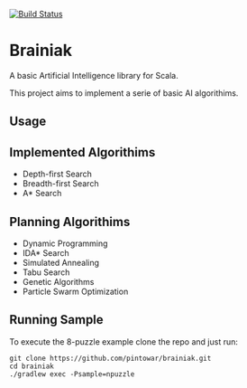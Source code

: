 [![Build Status](https://travis-ci.org/pintowar/brainiak.svg?branch=master)](https://travis-ci.org/pintowar/brainiak)

Brainiak
=======

A basic Artificial Intelligence library for Scala.

This project aims to implement a serie of basic AI algorithims.

## Usage

## Implemented Algorithims

- Depth-first Search
- Breadth-first Search
- A* Search

## Planning Algorithims

- Dynamic Programming
- IDA* Search
- Simulated Annealing
- Tabu Search
- Genetic Algorithms
- Particle Swarm Optimization

## Running Sample

To execute the 8-puzzle example clone the repo and just run:

    git clone https://github.com/pintowar/brainiak.git
    cd brainiak
    ./gradlew exec -Psample=npuzzle


